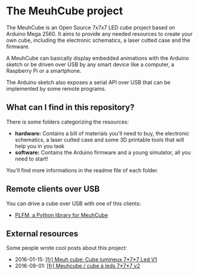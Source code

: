 # The MeuhCube project

The MeuhCube is an Open Source 7x7x7 LED cube project based on Arduino Mega 2560. It aims to provide any needed resources to create your own cube, including the electronic schematics, a laser cutted case and the firmware.

A MeuhCube can basically display embedded animations with the Arduino sketch or be driven over USB by any smart device like a computer, a Raspberry Pi or a smartphone.

The Arduino sketch also exposes a serial API over USB that can be implemented by some remote programs.

## What can I find in this repository?

There is some folders categorizing the resources:

  * **hardware:** Contains a bill of materials you'll need to buy, the electronic schematics, a laser cutted case and some 3D printable tools that will help you in you task
  * **software:** Contains the Arduino firmware and a young simulator, all you need to start!

You'll find more informations in the readme file of each folder.

## Remote clients over USB

You can drive a cube over USB with one of this clients:

  * [PLFM, a Python library for MeuhCube](https://gitlab.com/influencepc/Python-library-for-MeuhCube)

## External resources

Some people wrote cool posts about this project:

  * 2016-01-15: [[fr] Meuh cube: Cube lumineux 7\*7\*7 Led V1](https://fablab.ledome.info/#!/projects/cube-lumineux-7-7-7-led)
  * 2016-09-01: [[fr] Meuhcube / cube à leds 7\*7\*7 v2](https://fablab.ledome.info/#!/projects/cube-lumineux-7-7-7-led-v2)
